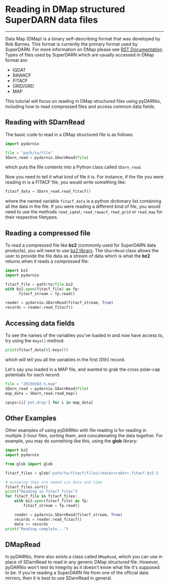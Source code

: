 # Reading in DMap structured SuperDARN data files
---

Data Map (DMap) is a binary self-describing format that was developed by Rob Barnes. 
This format is currently the primary format used by SuperDARN. 
For more information on DMap please see [RST Documentation](https://radar-software-toolkit-rst.readthedocs.io/en/latest/).
Types of files used by SuperDARN which are usually accessed in DMap format are:
- IQDAT
- RAWACF
- FITACF
- GRID/GRD
- MAP

This tutorial will focus on reading in DMap structured files using pyDARNio, including how to read compressed files and access common data fields.

## Reading with SDarnRead

The basic code to read in a DMap structured file is as follows:
```python
import pydarnio

file = "path/to/file"
SDarn_read = pydarnio.SDarnRead(file)
```
which puts the file contents into a Python class called `SDarn_read`. 

Now you need to tell it what kind of file it is. For instance, if the file you were reading in is a FITACF file, you would write something like:
```python
fitacf_data = SDarn_read.read_fitacf()
```
where the named variable `fitacf_data` is a python dictionary list containing all the data in the file. If you were reading a different kind of file, you would need to use the methods `read_iqdat`, `read_rawacf`, `read_grid` or `read_map` for their respective filetypes.

## Reading a compressed file

To read a compressed file like **bz2** (commonly used for SuperDARN data products), you will need to use [bz2 library](https://docs.python.org/3/library/bz2.html). 
The `SDarnRead` class allows the user to provide the file data as a stream of data which is what the **bz2** returns when it reads a compressed file: 
```python
import bz2
import pydarnio

fitacf_file = path/to/file.bz2
with bz2.open(fitacf_file) as fp:
      fitacf_stream = fp.read()

reader = pydarnio.SDarnRead(fitacf_stream, True)
records = reader.read_fitacf()
```

## Accessing data fields
To see the names of the variables you've loaded in and now have access to, try using the `keys()` method:
```python
print(fitacf_data[0].keys())
```
which will tell you all the variables in the first [0th] record.

Let's say you loaded in a MAP file, and wanted to grab the cross polar-cap potentials for each record:
```python
file = "20150302.n.map"
SDarn_read = pydarnio.SDarnRead(file)
map_data = SDarn_read.read_map()

cpcps=[i['pot.drop'] for i in map_data]
```
## Other Examples

Other examples of using pyDARNio with file reading is for reading in multiple 2-hour files, sorting them, and concatenating the data together.
For example, you may do something like this, using the **glob** library:

```python
import bz2 
import pydarnio 

from glob import glob

fitacf_files = glob('path/to/fitacf/files/<date><radar>.fitacf.bz2')

# assuming they are named via date and time
fitacf_files.sort()
print("Reading in fitacf files")
for fitacf_file in fitacf_files:
    with bz2.open(fitacf_file) as fp:
        fitacf_stream = fp.read()

    reader = pydarnio.SDarnRead(fitacf_stream, True)
    records = reader.read_fitacf()
    data += records
print("Reading complete...")
```

## DMapRead

In pyDARNio, there also exists a class called `DMapRead`, which you can use in place of SDarnRead to read in any generic DMap structured file. However, pyDARNio won't test its integrity as it doesn't know what file it's supposed to be. If you're reading a SuperDARN file from one of the official data mirrors, then it is best to use SDarnRead in general.
